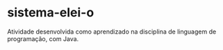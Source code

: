 # sistema-elei-o
Atividade desenvolvida como aprendizado na disciplina de linguagem de programação, com Java.
